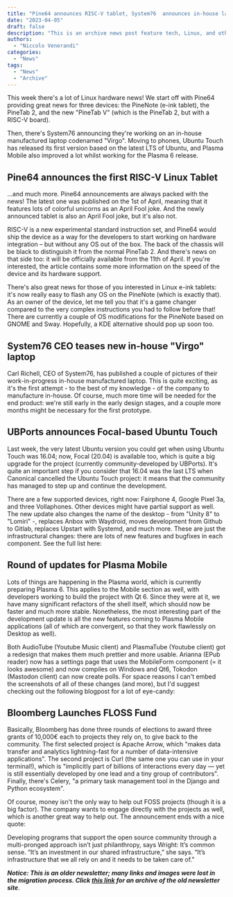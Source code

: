 ```yaml
---
title: "Pine64 announces RISC-V tablet, System76  announces in-house laptop, and more!"
date: "2023-04-05"
draft: false
description: "This is an archive news post feature tech, Linux, and other open-source news. This is an older article that was part of a migration. There will be missing images, broken links, and potentially other issues."
authors:
  - "Niccolo Venerandi"
categories:
  - "News"
tags:
  - "News"
  - "Archive"
---
```


This week there's a lot of Linux hardware news! We start off with Pine64 providing great news for three devices: the PineNote (e-ink tablet), the PineTab 2, and the new "PineTab V" (which is the PineTab 2, but with a RISC-V board).

Then, there's System76 announcing they're working on an in-house manufactured laptop codenamed "Virgo". Moving to phones, Ubuntu Touch has released its first version based on the latest LTS of Ubuntu, and Plasma Mobile also improved a lot whilst working for the Plasma 6 release.

## Pine64 announces the first RISC-V Linux Tablet


...and much more. Pine64 announcements are always packed with the news! The latest one was published on the 1st of April, meaning that it features lots of colorful unicorns as an April Fool joke. And the newly announced tablet is also an April Fool joke, but it's also not.

RISC-V is a new experimental standard instruction set, and Pine64 would ship the device as a way for the developers to start working on hardware integration – but without any OS out of the box. The back of the chassis will be black to distinguish it from the normal PineTab 2. And there's news on that side too: it will be officially available from the 11th of April. If you're interested, the article contains some more information on the speed of the device and its hardware support.

There's also great news for those of you interested in Linux e-ink tablets: it's now really easy to flash any OS on the PineNote (which is exactly that). As an owner of the device, let me tell you that it's a game changer compared to the very complex instructions you had to follow before that! There are currently a couple of OS modifications for the PineNote based on GNOME and Sway. Hopefully, a KDE alternative should pop up soon too.

## System76 CEO teases new in-house "Virgo" laptop

Carl Richell, CEO of System76, has published a couple of pictures of their work-in-progress in-house manufactured laptop. This is quite exciting, as it's the first attempt - to the best of my knowledge - of the company to manufacture in-house. Of course, much more time will be needed for the end product: we're still early in the early design stages, and a couple more months might be necessary for the first prototype.

## UBPorts announces Focal-based Ubuntu Touch

Last week, the very latest Ubuntu version you could get when using Ubuntu Touch was 16.04; now, Focal (20.04) is available too, which is quite a big upgrade for the project (currently community-developed by UBPorts). It's quite an important step if you consider that 16.04 was the last LTS when Canonical cancelled the Ubuntu Touch project: it means that the community has managed to step up and continue the development.

There are a few supported devices, right now: Fairphone 4, Google Pixel 3a, and three Vollaphones. Other devices might have partial support as well. The new update also changes the name of the desktop - from "Unity 8" to "Lomiri" -, replaces Anbox with Waydroid, moves development from Github to Gitlab, replaces Upstart with Systemd, and much more. These are just the infrastructural changes: there are lots of new features and bugfixes in each component. See the full list here:

## Round of updates for Plasma Mobile

Lots of things are happening in the Plasma world, which is currently preparing Plasma 6. This applies to the Mobile section as well, with developers working to build the project with Qt 6. Since they were at it, we have many significant refactors of the shell itself, which should now be faster and much more stable. Nonetheless, the most interesting part of the development update is all the new features coming to Plasma Mobile applications (all of which are convergent, so that they work flawlessly on Desktop as well).

Both AudioTube (Youtube Music client) and PlasmaTube (Youtube client) got a redesign that makes them much prettier and more usable. Arianna (EPub reader) now has a settings page that uses the MobileForm component (= it looks awesome) and now compiles on Windows and Qt6, Tokodon (Mastodon client) can now create polls. For space reasons I can't embed the screenshots of all of these changes (and more), but I'd suggest checking out the following blogpost for a lot of eye-candy:

## Bloomberg Launches FLOSS Fund

Basically, Bloomberg has done three rounds of elections to award three grants of 10,000€ each to projects they rely on, to give back to the community. The first selected project is Apache Arrow, which "makes data transfer and analytics lightning-fast for a number of data-intensive applications". The second project is Curl (the same one you can use in your terminal!), which is "implicitly part of billions of interactions every day — yet is still essentially developed by one lead and a tiny group of contributors". Finally, there's Celery, "a primary task management tool in the Django and Python ecosystem".

Of course, money isn't the only way to help out FOSS projects (though it is a big factor). The company wants to engage directly with the projects as well, which is another great way to help out. The announcement ends with a nice quote:

Developing programs that support the open source community through a multi-pronged approach isn’t just philanthropy, says Wright: It’s common sense. “It’s an investment in our shared infrastructure,” she says. “It’s infrastructure that we all rely on and it needs to be taken care of.”

**_Notice: This is an older newsletter; many links and images were lost in the migration process. Click [this link](https://archive.techhut.tv/) for an archive of the old newsletter site_**.
